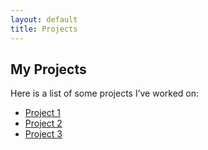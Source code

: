 ```yaml
---
layout: default
title: Projects
---
```


## My Projects

Here is a list of some projects I’ve worked on:

- [Project 1](projects/project1.md)
- [Project 2](projects/project2.md)
- [Project 3](projects/project3.md)
